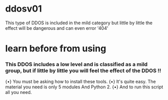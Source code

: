 # ddosv01
This type of DDOS is included in the mild category  but little by little the effect will be dangerous and can even error '404'
# learn before from using
### This DDOS includes a low level and is classified as a mild group, but if little by little you will feel the effect of the DDOS !!
{•} You must be asking how to install these tools.
{•} It's quite easy. The material you need is only 5 modules And Python 2.
{•} And to run this script all you need.

